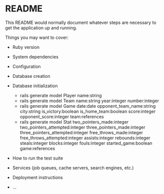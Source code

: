 # README

This README would normally document whatever steps are necessary to get the
application up and running.

Things you may want to cover:

* Ruby version

* System dependencies

* Configuration

* Database creation

* Database initialization
    - rails generate model Player name:string 
    - rails generate model Team name:string year:integer number:integer
    - rails generate model Game date:date opponent_team_name:string city:string is_victory:boolean is_home_team:boolean score:integer opponent_score:integer team:references
    - rails generate model Stat two_pointers_made:integer two_pointers_attempted:integer three_pointers_made:integer three_pointers_attempted:integer free_throws_made:integer free_throws_attempted:integer assists:integer rebounds:integer steals:integer blocks:integer fouls:integer started_game:boolean game:references


* How to run the test suite

* Services (job queues, cache servers, search engines, etc.)

* Deployment instructions

* ...
